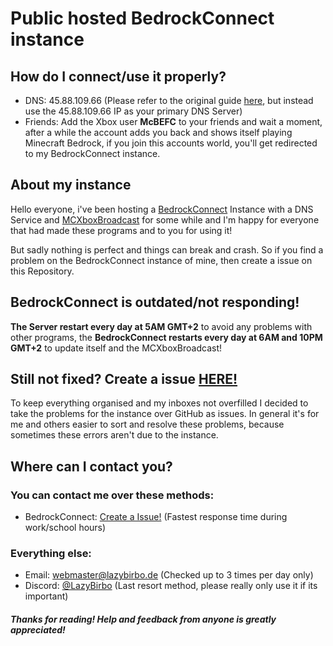 
# Public hosted BedrockConnect instance

## How do I connect/use it properly?

 - DNS: 45.88.109.66 (Please refer to the original guide [here](https://github.com/Pugmatt/BedrockConnect?tab=readme-ov-file#tutorials), but instead use the 45.88.109.66 IP as your primary DNS Server)
 - Friends: Add the Xbox user **McBEFC** to your friends and wait a moment, after a while the account adds you back and shows itself playing Minecraft Bedrock, if you join this accounts world, you'll get redirected to my BedrockConnect instance.

## About my instance
Hello everyone, i've been hosting a [BedrockConnect](https://github.com/Pugmatt/BedrockConnect) Instance with a DNS Service and [MCXboxBroadcast](https://github.com/rtm516/MCXboxBroadcast) for some while and I'm happy for everyone that had made these programs and to you for using it!

But sadly nothing is perfect and things can break and crash. So if you find a problem on the BedrockConnect instance of mine, then create a issue on this Repository.

## BedrockConnect is outdated/not responding!
**The Server restart every day at 5AM GMT+2** to avoid any problems with other programs, the **BedrockConnect restarts every day at 6AM and 10PM GMT+2** to update itself and the MCXboxBroadcast! 
## Still not fixed? Create a issue [HERE!](https://github.com/LazyBirb/LazyBirb/issues/new/choose)
To keep everything organised and my inboxes not overfilled I decided to take the problems for the instance over GitHub as issues. In general it's for me and others easier to sort and resolve these problems, because sometimes these errors aren't due to the instance.
## Where can I contact you?
### You can contact me over these methods:
- BedrockConnect: [Create a Issue!](https://github.com/LazyBirb/LazyBirb/issues/new/choose) (Fastest response time during work/school hours)
### Everything else:
- Email: webmaster@lazybirbo.de (Checked up to 3 times per day only)
- Discord: [@LazyBirbo](https://discord.com/users/589383269594693645) (Last resort method, please really only use it if its important)
 



##### Thanks for reading! Help and feedback from anyone is greatly appreciated!
